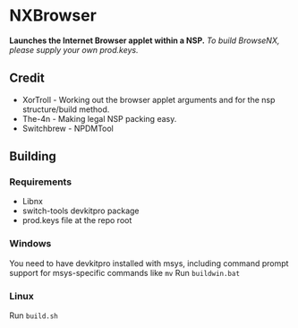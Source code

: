 # NXBrowser
**Launches the Internet Browser applet within a NSP.**
_To build BrowseNX, please supply your own prod.keys._
## Credit
- XorTroll - Working out the browser applet arguments and for the nsp structure/build method.
- The-4n - Making legal NSP packing easy.
- Switchbrew - NPDMTool
## Building

### Requirements
 - Libnx
 - switch-tools devkitpro package
 - prod.keys file at the repo root

### Windows
You need to have devkitpro installed with msys, including command prompt support for msys-specific commands like `mv`
Run `buildwin.bat`

### Linux
Run `build.sh`
